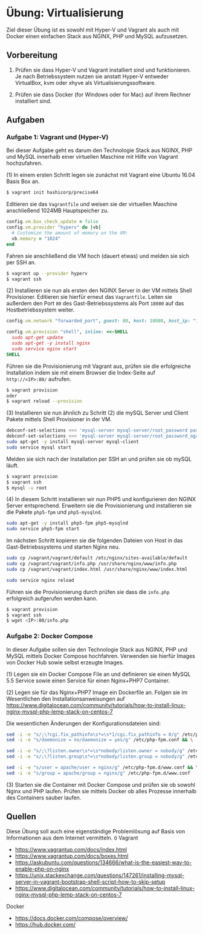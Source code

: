 # Übung: Virtualisierung

Ziel dieser Übung ist es sowohl mit Hyper-V und Vagrant als auch mit Docker einen einfachen Stack
aus NGINX, PHP und MySQL aufzusetzen.

## Vorbereitung

1. Prüfen sie dass Hyper-V und Vagrant installiert sind und funktionieren. Je nach Betriebssystem nutzen
sie anstatt Hyper-V entweder VirtualBox, kvm oder xhyve als Virtualisierungssoftware.

2. Prüfen sie dass Docker (for Windows oder for Mac) auf ihrem Rechner installiert sind.


## Aufgaben

### Aufgabe 1: Vagrant und (Hyper-V)

Bei dieser Aufgabe geht es darum den Technologie Stack aus NGINX, PHP und MySQL innerhalb einer virtuellen Maschine
mit Hilfe von Vagrant hochzufahren.

(1) In einem ersten Schritt legen sie zunächst mit Vagrant eine Ubuntu 16.04 Basis Box an.

```bash
$ vagrant init hashicorp/precise64
```

Editieren sie das `Vagrantfile` und weisen sie der virtuellen Maschine anschließend 1024MB Hauptspeicher zu.
```ruby
config.vm.box_check_update = false
config.vm.provider "hyperv" do |vb|
  # Customize the amount of memory on the VM:
  vb.memory = "1024"
end
```

Fahren sie anschließend die VM hoch (dauert etwas) und melden sie sich per SSH an.

```bash
$ vagrant up --provider hyperv
$ vagrant ssh
```

(2) Installieren sie nun als ersten den NGINX Server in der VM mittels Shell Provisioner. Editieren sie hierfür
erneut das `Vagrantfile`. Leiten sie außerdem den Port `80` des Gast-Betriebssystems als Port `18080` auf das
Hostbetriebssystem weiter.

```ruby
config.vm.network "forwarded_port", guest: 80, host: 18080, host_ip: "127.0.0.1"

config.vm.provision "shell", inline: <<-SHELL
  sudo apt-get update
  sudo apt-get -y install nginx
  sudo service nginx start
SHELL
```

Führen sie die Provisionierung mit Vagrant aus, prüfen sie die erfolgreiche Installation indem sie mit einem Browser
die Index-Seite auf `http://<IP>:80/` aufrufen.

```bash
$ vagrant provision
oder
$ vagrant reload --provision
```

(3) Installieren sie nun ähnlich zu Schritt (2) die mySQL Server und Client Pakete mittels Shell Provisioner in der VM.

```bash
debconf-set-selections <<< 'mysql-server mysql-server/root_password password secret'
debconf-set-selections <<< 'mysql-server mysql-server/root_password_again password secret'
sudo apt-get -y install mysql-server mysql-client
sudo service mysql start
```

Melden sie sich nach der Installation per SSH an und prüfen sie ob mySQL läuft.
```bash
$ vagrant provision
$ vagrant ssh
$ mysql -u root
```

(4) In diesem Schritt installieren wir nun PHP5 und konfigurieren den NGINX Server entsprechend. Erweitern sie die
Provisionierung und installieren sie die Pakete `php5-fpm` und `php5-mysqlnd`.

```bash
sudo apt-get -y install php5-fpm php5-mysqlnd
sudo service php5-fpm start
```

Im nächsten Schritt kopieren sie die folgenden Dateien von Host in das Gast-Betriebssystems und starten Nginx neu.

```bash
sudo cp /vagrant/vagrant/default /etc/nginx/sites-available/default
sudo cp /vagrant/vagrant/info.php /usr/share/nginx/www/info.php
sudo cp /vagrant/vagrant/index.html /usr/share/nginx/www/index.html

sudo service nginx reload
```

Führen sie die Provisionierung durch prüfen sie dass die `info.php` erfolgreich aufgerufen werden kann.

```bash
$ vagrant provision
$ vagrant ssh
$ wget <IP>:80/info.php
```


### Aufgabe 2: Docker Compose

In dieser Aufgabe sollen sie den Technologie Stack aus NGINX, PHP und MySQL mittels Docker Compose hochfahren. Verwenden sie hierfür Images von Docker Hub sowie selbst erzeugte Images.

(1) Legen sie ein Docker Compose File an und definieren sie einen MySQL 5.5 Service sowie einen Service für einen Nginx+PHP7 Container.

(2) Legen sie für das Nginx+PHP7 Image ein Dockerfile an. Folgen sie im Wesentlichen den Installationsanweisungen auf https://www.digitalocean.com/community/tutorials/how-to-install-linux-nginx-mysql-php-lemp-stack-on-centos-7

Die wesentlichen Änderungen der Konfigurationsdateien sind:
```bash
sed -i -e "s/;\?cgi.fix_pathinfo\s*=\s*1/cgi.fix_pathinfo = 0/g" /etc/php.ini && \
sed -i -e "s/daemonize = no/daemonize = yes/g" /etc/php-fpm.conf && \

sed -i -e "s/;\?listen.owner\s*=\s*nobody/listen.owner = nobody/g" /etc/php-fpm.d/www.conf && \
sed -i -e "s/;\?listen.group\s*=\s*nobody/listen.group = nobody/g" /etc/php-fpm.d/www.conf && \

sed -i -e "s/user = apache/user = nginx/g" /etc/php-fpm.d/www.conf && \
sed -i -e "s/group = apache/group = nginx/g" /etc/php-fpm.d/www.conf
```

(3) Starten sie die Container mit Docker Compose und prüfen sie ob sowohl Nginx und PHP laufen.
Prüfen sie mittels Docker ob alles Prozesse innerhalb des Containers sauber laufen.

## Quellen
Diese Übung soll auch eine eigenständige Problemlösung auf Basis von Informationen aus dem Internet vermitteln.
ö
Vagrant
* https://www.vagrantup.com/docs/index.html
* https://www.vagrantup.com/docs/boxes.html
* https://askubuntu.com/questions/134666/what-is-the-easiest-way-to-enable-php-on-nginx
* https://unix.stackexchange.com/questions/147261/installing-mysql-server-in-vagrant-bootstrap-shell-script-how-to-skip-setup
* https://www.digitalocean.com/community/tutorials/how-to-install-linux-nginx-mysql-php-lemp-stack-on-centos-7

Docker
* https://docs.docker.com/compose/overview/
* https://hub.docker.com/

